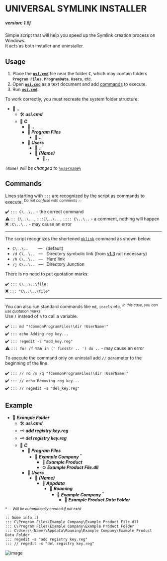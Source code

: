 # UNIVERSAL SYMLINK INSTALLER

##### *version: 1.5j*

Simple script that will help you speed up the Symlink creation process on Windows.  
It acts as both installer and uninstaller.

## Usage
1. Place the [**`usi.cmd`**](https://github.com/wvzxn/universal-symlink-installer/releases/latest/download/usi.cmd) file near the folder **`C`**, which may contain folders **`Program Files`**, **`ProgramData`**, **`Users`**, etc.
2. Open [**`usi.cmd`**](https://github.com/wvzxn/universal-symlink-installer/releases/latest/download/usi.cmd) as a text document and add [commands](https://github.com/wvzxn/universal-symlink-installer#commands) to execute.
3. Run [**`usi.cmd`**](https://github.com/wvzxn/universal-symlink-installer/releases/latest/download/usi.cmd).

To work correctly, you must recreate the system folder structure:
- :file_folder: ***..***
  - :hammer_and_wrench: ***usi.cmd***
  - :file_folder: ***C***
    - :file_folder: ***..***
    - :file_folder: ***Program Files***
      - :file_folder: ***..***
    - :file_folder: ***Users***
      - :file_folder: ***..***
      - :file_folder: ***(Name)***
        - :file_folder: ***..***

*`(Name)` will be changed to [`%username%`](https://ss64.com/nt/syntax-variables.html)*

## Commands

Lines starting with `:::` are recognized by the script as commands to execute. <sup>*Do not confuse with comments `::`*</sup>
  
:heavy_check_mark: `::: C\..\..` - the correct command  
:warning: `:: C\..\..` , `:::C\..\..` , `:::: C\..\..` - a comment, nothing will happen  
:x: `:C\..\..` - may cause an error

___

The script recognizes the shortened [`mklink`](https://ss64.com/nt/mklink.html) command as shown below:

- `C\..\..`&nbsp;&nbsp;&nbsp;&nbsp;&nbsp;&nbsp;&nbsp; — &nbsp;&nbsp;(default)  
- `/d C\..\..`&nbsp;&nbsp; — &nbsp;&nbsp;Directory symbolic link (from [v1.3](https://github.com/wvzxn/universal-symlink-installer/releases/tag/v1.3) not necessary)  
- `/h C\..\..`&nbsp;&nbsp; — &nbsp;&nbsp;Hard link  
- `/j C\..\..`&nbsp;&nbsp; — &nbsp;&nbsp;Directory Junction

There is no need to put quotation marks:

:heavy_check_mark: `::: C\..\..\file`  
:x: `::: "C\..\..\file"`

___

You can also run standard commands like `md`, `icacls` etc. <sup>*In this case, you can use quotation marks*</sup>  
Use `!` instead of `%` to call a variable.

:heavy_check_mark: `::: md "!CommonProgramFiles!\dir !UserName!"`  
:heavy_check_mark: `::: echo Adding reg key...`  
:heavy_check_mark: `::: regedit -s "add_key.reg"`  
:warning: `::: for /f %%A in (' findstr .. ') do ..` - may cause an error

To execute the command only on uninstall add `//` parameter to the beginning of the line.

:heavy_check_mark: `::: // rd /s /q "!CommonProgramFiles!\dir !UserName!"`  
:heavy_check_mark: `::: // echo Removing reg key...`  
:heavy_check_mark: `::: // regedit -s "del_key.reg"`

## Example
- :file_folder: ***Example Folder***
  - :hammer_and_wrench: ***usi.cmd***
  - :old_key: ***add registry key.reg***
  - :old_key: ***del registry key.reg***
  - :file_folder: ***C***
    - :file_folder: ***Program Files***
      - :file_folder: ***Example Company*** <sup>*</sup>
        - :file_folder: ***Example Product***
        - :gear: ***Example Product File.dll***
    - :file_folder: ***Users***
      - :file_folder: ***(Name)***
        - :file_folder: ***Appdata***
          - :file_folder: ***Roaming***
            - :file_folder: ***Example Company*** <sup>*</sup>
              - :file_folder: ***Example Product Data Folder***

<sup>* — *Will be automatically created if not exist*</sup>

```
:: Some info :)
::: C\Program Files\Example Company\Example Product File.dll
::: C\Program Files\Example Company\Example Product Folder
::: C\Users\(Name)\Appdata\Roaming\Example Company\Example Product Data Folder
::: regedit -s "add registry key.reg"
::: // regedit -s "del registry key.reg"
```
![image](https://user-images.githubusercontent.com/87862400/205160339-020a3d1f-b2f7-49da-b069-2577ac885cc3.png)


